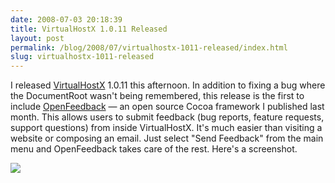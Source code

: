 ```yaml
---
date: 2008-07-03 20:18:39
title: VirtualHostX 1.0.11 Released
layout: post
permalink: /blog/2008/07/virtualhostx-1011-released/index.html
slug: virtualhostx-1011-released
---
```

I released [VirtualHostX](http://clickontyler.com/virtualhostx/) 1.0.11 this afternoon. In addition to fixing a bug where the DocumentRoot wasn't being remembered, this release is the first to include [OpenFeedback](http://clickontyler.com/appcaster/) &mdash; an open source Cocoa framework I published last month. This allows users to submit feedback (bug reports, feature requests, support questions) from inside VirtualHostX. It's much easier than visiting a website or composing an email. Just select "Send Feedback" from the main menu and OpenFeedback takes care of the rest. Here's a screenshot.

<a href="http://cdn.tyler.fm/blog/vhxof.png" class="lightbox"><img src="http://cdn.tyler.fm/blog/vhxof-sm.png"/></a>